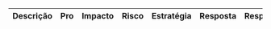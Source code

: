 |Descrição|Pro|Impacto|Risco|Estratégia|Resposta|Responsável|Status|
|:-:|:-:|:-:|:-:|:-:|:-:|:-:|:-:|

